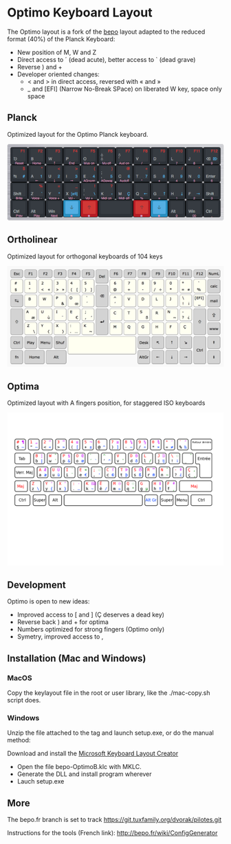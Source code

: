 # Optimo Keyboard Layout

The Optimo layout is a fork of the [bepo](http://bepo.fr) layout adapted
to the reduced format (40%) of the Planck Keyboard:

* New position of M, W and Z
* Direct access to ´ (dead acute), better access to \` (dead grave)
* Reverse ) and +
* Developer oriented changes:
  * < and > in direct access, reversed with « and »
  * \_ and \[EFI\] (Narrow No-Break SPace) on liberated W key, space only space

## Planck

Optimized layout for the Optimo Planck keyboard. 

![Otimo-40](optimo-40/bepo-Optimo.png)

## Ortholinear

Optimized layout for orthogonal keyboards of 104 keys

![Image](optimo/bepo-Optimo.png)

## Optima

Optimized layout with A fingers position, for staggered ISO keyboards

![Image](optima/bepo-Optima.png)

## Development

Optimo is open to new ideas:

* Improved access to [ and ] (Ç deserves a dead key)
* Reverse back ) and + for optima
* Numbers optimized for strong fingers (Optimo only)
* Symetry, improved access to ,

## Installation (Mac and Windows)

### MacOS

Copy the keylayout file in the root or user library, like the ./mac-copy.sh
script does.

### Windows

Unzip the file attached to the tag and launch setup.exe, or do the
manual method:

Download and install the [Microsoft Keyboard Layout Creator](https://msdn.microsoft.com/en-us/globalization/keyboardlayouts)

* Open the file bepo-OptimoB.klc with MKLC.
* Generate the DLL and install program wherever
* Lauch setup.exe

## More

The bepo.fr branch is set to track https://git.tuxfamily.org/dvorak/pilotes.git

Instructions for the tools (French link): http://bepo.fr/wiki/ConfigGenerator
